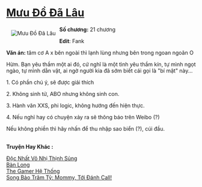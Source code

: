 <a href="https://utruyen.com/muu-do-da-lau/25291/" title="Mưu Đồ Đã Lâu"><h1>Mưu Đồ Đã Lâu</h1></a><div style="display:table"><img align="right" style="float: left; padding: 10px;" src="https://utruyen.com/images/story/200x260/muu-do-da-lau.jpg" alt="Mưu Đồ Đã Lâu"><b>Số chương:</b> 21 chương<p></p><b>Edit</b>: Fank<p></p><b>Văn án: </b>tâm cơ A x bên ngoài thì lạnh lùng nhưng bên trong ngoan ngoãn O<p></p>Hừm. Bạn yêu thầm một ai đó, cứ nghĩ là một tình yêu thầm kín, tự mình ngọt ngào, tự mình dằn vặt, ai ngờ người kia đã sớm biết cái gọi là "bí mật" này...<p></p>1. Có phần chú ý, sẽ được giải thích<p></p>2. Không sinh tử, ABO nhưng không sinh con.<p></p>3. Hành văn XXS, phi logic, không hướng đến hiện thực.<p></p>4. Nếu nghỉ hay có chuyện xảy ra sẽ thông báo trên Weibo (?)<p></p>Nếu không phiền thì hãy nhấn để thu nhập sao biển (?), cúi đầu.</div><p><br><b>Truyện Hay Khác :</b></p><a href="https://utruyen.com/doc-nhat-vo-nhi-thinh-sung/25290/" alt="Độc Nhất Vô Nhị Thịnh Sủng">Độc Nhất Vô Nhị Thịnh Sủng</a><br/><a href="https://github.com/quanluxury/truyenhot/tree/master/truyenhay/497/" alt="Bàn Long">Bàn Long</a><br/><a href="https://github.com/quanluxury/truyenhot/tree/master/truyenhay/15083/" alt="The Gamer Hệ Thống">The Gamer Hệ Thống</a><br/><a href="https://www.flickr.com/photos/183745219@N08/49178386311/" alt="Song Bảo Trăm Tỷ: Mommy, Tới Đánh Call!">Song Bảo Trăm Tỷ: Mommy, Tới Đánh Call!</a><br/>